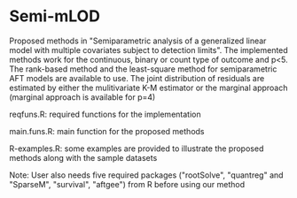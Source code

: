 # Semi-mLOD
Proposed methods in "Semiparametric analysis of a generalized linear model with multiple covariates subject to detection limits". The implemented methods work for the continuous, binary or count type of outcome and p<5. The rank-based method and the least-square method for semiparametric AFT models are available to use. The joint distribution of residuals are estimated by either the mulitivariate K-M estimator or the marginal approach (marginal approach is available for p=4)

reqfuns.R: required functions for the implementation 

main.funs.R: main function for the proposed methods

R-examples.R: some examples are provided to illustrate the proposed methods along with the sample datasets

Note: User also needs five required packages ("rootSolve", "quantreg" and "SparseM", "survival", "aftgee") from R before using our method
